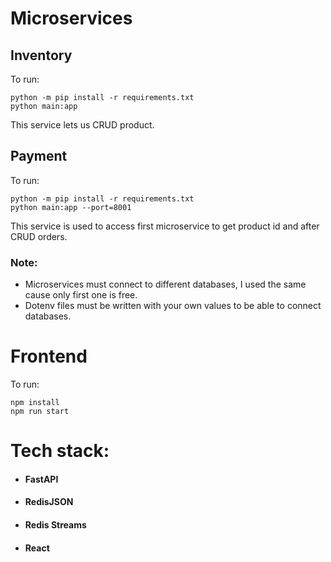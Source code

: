 # Microservices

## Inventory

To run:

```
python -m pip install -r requirements.txt
python main:app
```

This service lets us CRUD product.

## Payment

To run:

```
python -m pip install -r requirements.txt
python main:app --port=8001
```

This service is used to access first microservice to get product id and after CRUD orders.

### Note:

* Microservices must connect to different databases, I used the same cause only first one is free.
* Dotenv files must be written with your own values to be able to connect databases.

# Frontend

To run:

```
npm install
npm run start
```

# Tech stack:

* <h4>FastAPI</h4>
* <h4>RedisJSON</h4>
* <h4>Redis Streams</h4>
* <h4>React</h4>